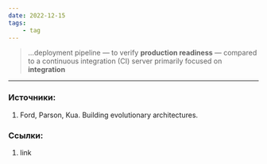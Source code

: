 ```yaml
---
date: 2022-12-15
tags:
    - tag
---
```


> ...deployment pipeline — to verify **production readiness** — compared to a continuous integration (CI) server primarily focused on **integration**

---

### Источники:
1. Ford, Parson, Kua. Building evolutionary architectures.

### Ссылки:
1. link
